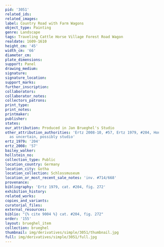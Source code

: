 ```yaml
---
pid: '3051'
related_ids: 
related_images: 
label: Country Road with Farm Wagons
object_type: Painting
genre: Landscape
tags: Traveling Cattle Horse Village Forest Road Wagon
realdate: 1609-1610
height_cm: '45'
width_cm: '66'
diameter_cm: 
plate_dimensions: 
support: Panel
drawing_medium: 
signature: 
signature_location: 
support_marks: 
further_inscription: 
collaborators: 
collaborator_notes: 
collectors_patrons: 
print_type: 
print_notes: 
printmaker: 
publisher: 
states: 
our_attribution: Produced in Jan Brueghel's Studio
other_attribution_authorities: 'Ertz 2008-10, #57, Ertz 1979, #204, Honig database
  as uncertain, possibly studio'
ertz_1979: '204'
ertz_2008: '57'
bailey_walker: 
hollstein_no: 
collection_type: Public
location_country: Germany
location_city: Gotha
location_collection: Schlossmuseum
location_or_most_recent_sale_notes: 'inv. #714/668'
provenance: 
bibliography: 'Ertz 1979, cat. #204, fig. 272'
exhibition_history: 
related_works: 
copies_and_variants: 
curatorial_files: 
external_resources: 
biblio: "{% cite 9004 %} cat. #204, fig. 272"
order: '155'
layout: brueghel_item
collection: brueghel
thumbnail: img/derivatives/simple/3051/thumbnail.jpg
full: img/derivatives/simple/3051/full.jpg
---
```

